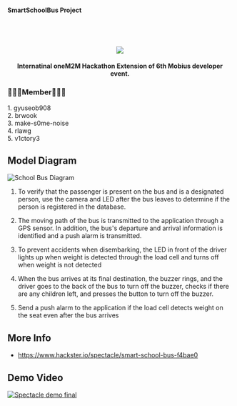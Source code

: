 #### SmartSchoolBus Project
<h1 align="center">  
  <br>
  <img src="https://capsule-render.vercel.app/api?type=slice&color=ffcb6b&height=200&section=header&text=Smart%F0%9F%9A%8DSchoolBus&fontSize=90" />
  <br>
</h1>

<h4 align="center">Internatinal oneM2M Hackathon Extension of 6th Mobius developer event</a>.</h4>



<h3>🧑🏻‍💻Member🧑🏻‍💻</h3>
1. gyuseob908
</br>
2. brwook
</br>
3. make-s0me-noise
</br>
4. rlawg
</br>
5. v1ctory3

## Model Diagram
![School Bus Diagram](https://user-images.githubusercontent.com/92886473/203373141-5326eadb-e0bf-45c6-b393-d31b2839e071.png)

1. To verify that the passenger is present on the bus and is a designated person, use the camera and LED after the bus leaves to determine if the person is registered in the database.

2. The moving path of the bus is transmitted to the application through a GPS sensor. In addition, the bus's departure and arrival information is identified and a push alarm is transmitted.

3. To prevent accidents when disembarking, the LED in front of the driver lights up when weight is detected through the load cell and turns off when weight is not detected

4. When the bus arrives at its final destination, the buzzer rings, and the driver goes to the back of the bus to turn off the buzzer, checks if there are any children left, and presses the button to turn off the buzzer.

5. Send a push alarm to the application if the load cell detects weight on the seat even after the bus arrives

## More Info
* https://www.hackster.io/spectacle/smart-school-bus-f4bae0


## Demo Video
[![Spectacle demo final](https://img.youtube.com/vi/5RGtvrRLieo/0.jpg)](https://www.youtube.com/watch?v=5RGtvrRLieo)


